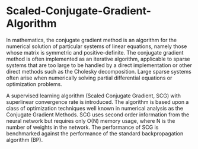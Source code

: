 # Scaled-Conjugate-Gradient-Algorithm


In mathematics, the conjugate gradient method is an algorithm for the numerical solution of particular systems of linear equations, namely those whose matrix is symmetric and positive-definite. The conjugate gradient method is often implemented as an iterative algorithm, applicable to sparse systems that are too large to be handled by a direct implementation or other direct methods such as the Cholesky decomposition. Large sparse systems often arise when numerically solving partial differential equations or optimization problems.

A supervised learning algorithm (Scaled Conjugate Gradient, SCG) with superlinear convergence rate is introduced. The algorithm is based upon a class of optimization techniques well known in numerical analysis as the Conjugate Gradient Methods. SCG uses second order information from the neural network but requires only O(N) memory usage, where N is the number of weights in the network. The performance of SCG is benchmarked against the performance of the standard backpropagation algorithm (BP).
